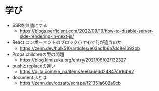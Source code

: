 # 学び

* SSRを無効にする
  * https://blogs.perficient.com/2022/09/19/how-to-disable-server-side-rendering-in-next-js/
* React コンポーネントのブロック{} か()で何が違うのか
  * https://zenn.dev/hulk510/articles/e03ac1b6a7dd8e1692bb
* Props.childrenの型の問題
  * https://blog.kimizuka.org/entry/2021/06/02/132327
* pushとreplaceの違い
  * https://qiita.com/ke_na/items/ee6a6edd24847c616b62
* document.jsとは
  * https://zenn.dev/oozato/scraps/f21351a602a9cb
